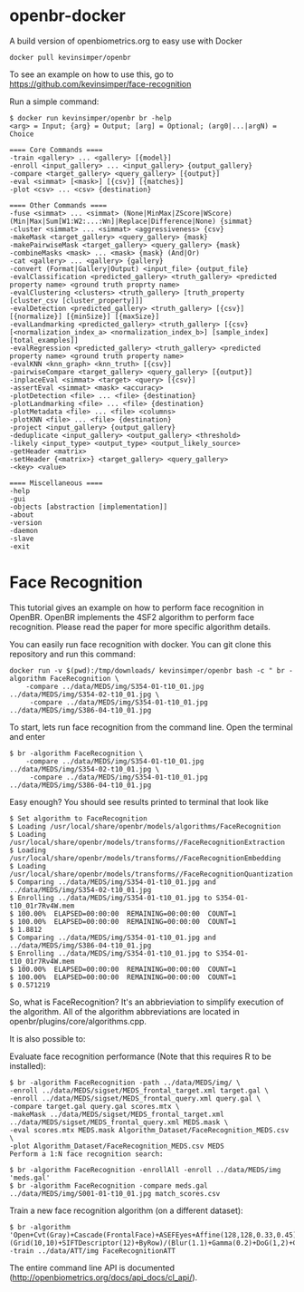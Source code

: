 # openbr-docker

A build version of openbiometrics.org to easy use with Docker

```
docker pull kevinsimper/openbr
```

To see an example on how to use this, go to https://github.com/kevinsimper/face-recognition

Run a simple command:

```
$ docker run kevinsimper/openbr br -help
<arg> = Input; {arg} = Output; [arg] = Optional; (arg0|...|argN) = Choice

==== Core Commands ====
-train <gallery> ... <gallery> [{model}]
-enroll <input_gallery> ... <input_gallery> {output_gallery}
-compare <target_gallery> <query_gallery> [{output}]
-eval <simmat> [<mask>] [{csv}] [{matches}]
-plot <csv> ... <csv> {destination}

==== Other Commands ====
-fuse <simmat> ... <simmat> (None|MinMax|ZScore|WScore) (Min|Max|Sum[W1:W2:...:Wn]|Replace|Difference|None) {simmat}
-cluster <simmat> ... <simmat> <aggressiveness> {csv}
-makeMask <target_gallery> <query_gallery> {mask}
-makePairwiseMask <target_gallery> <query_gallery> {mask}
-combineMasks <mask> ... <mask> {mask} (And|Or)
-cat <gallery> ... <gallery> {gallery}
-convert (Format|Gallery|Output) <input_file> {output_file}
-evalClassification <predicted_gallery> <truth_gallery> <predicted property name> <ground truth proprty name>
-evalClustering <clusters> <truth_gallery> [truth_property [cluster_csv [cluster_property]]]
-evalDetection <predicted_gallery> <truth_gallery> [{csv}] [{normalize}] [{minSize}] [{maxSize}]
-evalLandmarking <predicted_gallery> <truth_gallery> [{csv} [<normalization_index_a> <normalization_index_b>] [sample_index] [total_examples]]
-evalRegression <predicted_gallery> <truth_gallery> <predicted property name> <ground truth property name>
-evalKNN <knn_graph> <knn_truth> [{csv}]
-pairwiseCompare <target_gallery> <query_gallery> [{output}]
-inplaceEval <simmat> <target> <query> [{csv}]
-assertEval <simmat> <mask> <accuracy>
-plotDetection <file> ... <file> {destination}
-plotLandmarking <file> ... <file> {destination}
-plotMetadata <file> ... <file> <columns>
-plotKNN <file> ... <file> {destination}
-project <input_gallery> {output_gallery}
-deduplicate <input_gallery> <output_gallery> <threshold>
-likely <input_type> <output_type> <output_likely_source>
-getHeader <matrix>
-setHeader {<matrix>} <target_gallery> <query_gallery>
-<key> <value>

==== Miscellaneous ====
-help
-gui
-objects [abstraction [implementation]]
-about
-version
-daemon
-slave
-exit
```


# Face Recognition

This tutorial gives an example on how to perform face recognition in OpenBR. OpenBR implements the 4SF2 algorithm to perform face recognition. Please read the paper for more specific algorithm details.

You can easily run face recognition with docker. You can git clone this repository and run this command:

```
docker run -v $(pwd):/tmp/downloads/ kevinsimper/openbr bash -c " br -algorithm FaceRecognition \
    -compare ../data/MEDS/img/S354-01-t10_01.jpg ../data/MEDS/img/S354-02-t10_01.jpg \
     -compare ../data/MEDS/img/S354-01-t10_01.jpg ../data/MEDS/img/S386-04-t10_01.jpg
```

To start, lets run face recognition from the command line. Open the terminal and enter

```
$ br -algorithm FaceRecognition \
    -compare ../data/MEDS/img/S354-01-t10_01.jpg ../data/MEDS/img/S354-02-t10_01.jpg \
     -compare ../data/MEDS/img/S354-01-t10_01.jpg ../data/MEDS/img/S386-04-t10_01.jpg
```
Easy enough? You should see results printed to terminal that look like

```
$ Set algorithm to FaceRecognition
$ Loading /usr/local/share/openbr/models/algorithms/FaceRecognition
$ Loading /usr/local/share/openbr/models/transforms//FaceRecognitionExtraction
$ Loading /usr/local/share/openbr/models/transforms//FaceRecognitionEmbedding
$ Loading /usr/local/share/openbr/models/transforms//FaceRecognitionQuantization
$ Comparing ../data/MEDS/img/S354-01-t10_01.jpg and ../data/MEDS/img/S354-02-t10_01.jpg
$ Enrolling ../data/MEDS/img/S354-01-t10_01.jpg to S354-01-t10_01r7Rv4W.mem
$ 100.00%  ELAPSED=00:00:00  REMAINING=00:00:00  COUNT=1
$ 100.00%  ELAPSED=00:00:00  REMAINING=00:00:00  COUNT=1
$ 1.8812
$ Comparing ../data/MEDS/img/S354-01-t10_01.jpg and ../data/MEDS/img/S386-04-t10_01.jpg
$ Enrolling ../data/MEDS/img/S354-01-t10_01.jpg to S354-01-t10_01r7Rv4W.mem
$ 100.00%  ELAPSED=00:00:00  REMAINING=00:00:00  COUNT=1
$ 100.00%  ELAPSED=00:00:00  REMAINING=00:00:00  COUNT=1
$ 0.571219

```
So, what is FaceRecognition? It's an abbrieviation to simplify execution of the algorithm. All of the algorithm abbreviations are located in openbr/plugins/core/algorithms.cpp.

It is also possible to:

Evaluate face recognition performance (Note that this requires R to be installed):

```
$ br -algorithm FaceRecognition -path ../data/MEDS/img/ \
-enroll ../data/MEDS/sigset/MEDS_frontal_target.xml target.gal \
-enroll ../data/MEDS/sigset/MEDS_frontal_query.xml query.gal \
-compare target.gal query.gal scores.mtx \
-makeMask ../data/MEDS/sigset/MEDS_frontal_target.xml ../data/MEDS/sigset/MEDS_frontal_query.xml MEDS.mask \
-eval scores.mtx MEDS.mask Algorithm_Dataset/FaceRecognition_MEDS.csv \
-plot Algorithm_Dataset/FaceRecognition_MEDS.csv MEDS
Perform a 1:N face recognition search:

$ br -algorithm FaceRecognition -enrollAll -enroll ../data/MEDS/img 'meds.gal'
$ br -algorithm FaceRecognition -compare meds.gal ../data/MEDS/img/S001-01-t10_01.jpg match_scores.csv
```

Train a new face recognition algorithm (on a different dataset):

```
$ br -algorithm 'Open+Cvt(Gray)+Cascade(FrontalFace)+ASEFEyes+Affine(128,128,0.33,0.45)+(Grid(10,10)+SIFTDescriptor(12)+ByRow)/(Blur(1.1)+Gamma(0.2)+DoG(1,2)+ContrastEq(0.1,10)+LBP(1,2)+RectRegions(8,8,6,6)+Hist(59))+PCA(0.95)+Normalize(L2)+Dup(12)+RndSubspace(0.05,1)+LDA(0.98)+Cat+PCA(0.95)+Normalize(L1)+Quantize:NegativeLogPlusOne(ByteL1)' -train ../data/ATT/img FaceRecognitionATT
```

The entire command line API is documented (http://openbiometrics.org/docs/api_docs/cl_api/).


